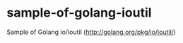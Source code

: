 sample-of-golang-ioutil
=======================

Sample of Golang io/ioutil (http://golang.org/pkg/io/ioutil/)
